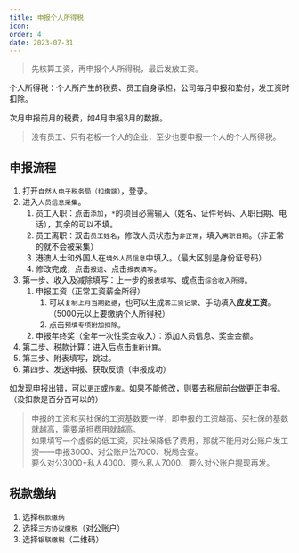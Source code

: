 ```yaml
---
title: 申报个人所得税
icon: 
order: 4
date: 2023-07-31
---
```


> 先核算工资，再申报个人所得税，最后发放工资。

个人所得税：个人所产生的税费、员工自身承担，公司每月申报和垫付，发工资时扣除。

次月申报前月的税费，如4月申报3月的数据。

> 没有员工、只有老板一个人的企业，至少也要申报一个人的个人所得税。

## 申报流程

1. 打开`自然人电子税务局（扣缴端）`，登录。
2. 进入`人员信息采集`。
    1. 员工入职：点击`添加`，`*`的项目必需输入（姓名、证件号码、入职日期、电话），其余的可以不填。
    2. 员工离职：双击`员工姓名`，修改人员状态为`非正常`，填入`离职日期`。（非正常的就不会被采集）
    3. 港澳人士和外国人在`境外人员信息`中填入。（最大区别是身份证号码）
    4. 修改完成，点击`报送`、点击`报表填写`。
3. 第一步、收入及减除填写：上一步的`报表填写`、或点击`综合收入所得`。
    1. 申报工资（正常工资薪金所得）
        1. 可以`复制上月当期数据`，也可以生成`零工资记录`、手动填入**应发工资**。（5000元以上要缴纳个人所得税）
        2. 点击`预填专项附加扣除`。
    2. 申报年终奖（全年一次性奖金收入）：添加人员信息、奖金金额。
4. 第二步、税款计算：进入后点击`重新计算`。
5. 第三步、附表填写，跳过。
6. 第四步、发送申报、获取反馈（申报成功）

如发现申报出错，可以`更正`或`作废`。如果不能修改，则要去税局前台做更正申报。（没扣款是百分百可以的）

> 申报的工资和买社保的工资基数要一样，即申报的工资越高、买社保的基数就越高，需要承担费用就越高。  
如果填写一个虚假的低工资，买社保降低了费用，那就不能用对公账户发工资——申报3000、对公账户法7000、税局会查。  
要么对公3000+私人4000、要么私人7000、要么对公账户提现再发。

## 税款缴纳

1. 选择`税款缴纳`
2. 选择`三方协议缴税`（对公账户）
3. 选择`银联缴税`（二维码）



